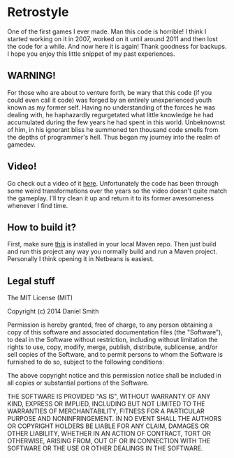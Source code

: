 Retrostyle
==========

One of the first games I ever made. Man this code is horrible! I think I started working on it in 2007, worked on it until around 2011 and then lost the code for a while. And now here it is again! Thank goodness for backups. I hope you enjoy this little snippet of my past experiences.

WARNING!
--------

For those who are about to venture forth, be wary that this code (if you could even call it code) was forged by an entirely unexperienced youth known as my former self. Having no understanding of the forces he was dealing with, he haphazardly regurgetated what little knowledge he had accumulated during the few years he had spent in this world. Unbeknownst of him, in his ignorant bliss he summoned ten thousand code smells from the depths of programmer's hell. Thus began my journey into the realm of gamedev.

Video!
------

Go check out a video of it [here](https://www.youtube.com/watch?v=nEqQ9VmhoQ0).
Unfortunately the code has been through some weird transformations over the years so the video doesn't quite match the gameplay. I'll try clean it up and return it to its former awesomeness whenever I find time.

How to build it?
----------------

First, make sure [this](https://github.com/nguillaumin/slick2d-maven) is installed in your local Maven repo. Then just build and run this project any way you normally build and run a Maven project. Personally I think opening it in Netbeans is easiest.

Legal stuff
-----------

The MIT License (MIT)

Copyright (c) 2014 Daniel Smith

Permission is hereby granted, free of charge, to any person obtaining a copy
of this software and associated documentation files (the "Software"), to deal
in the Software without restriction, including without limitation the rights
to use, copy, modify, merge, publish, distribute, sublicense, and/or sell
copies of the Software, and to permit persons to whom the Software is
furnished to do so, subject to the following conditions:

The above copyright notice and this permission notice shall be included in all
copies or substantial portions of the Software.

THE SOFTWARE IS PROVIDED "AS IS", WITHOUT WARRANTY OF ANY KIND, EXPRESS OR
IMPLIED, INCLUDING BUT NOT LIMITED TO THE WARRANTIES OF MERCHANTABILITY,
FITNESS FOR A PARTICULAR PURPOSE AND NONINFRINGEMENT. IN NO EVENT SHALL THE
AUTHORS OR COPYRIGHT HOLDERS BE LIABLE FOR ANY CLAIM, DAMAGES OR OTHER
LIABILITY, WHETHER IN AN ACTION OF CONTRACT, TORT OR OTHERWISE, ARISING FROM,
OUT OF OR IN CONNECTION WITH THE SOFTWARE OR THE USE OR OTHER DEALINGS IN THE
SOFTWARE.